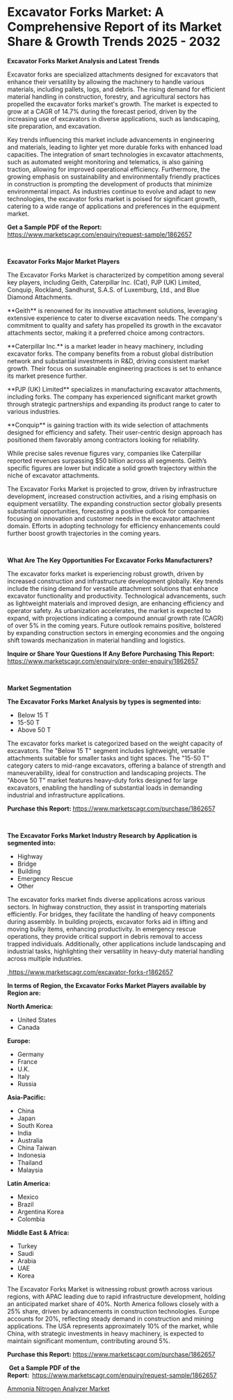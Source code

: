 <p><h1>Excavator Forks Market: A Comprehensive Report of its Market Share & Growth Trends 2025 - 2032</h1></p><p><strong>Excavator Forks Market Analysis and Latest Trends</strong></p>
<p><p>Excavator forks are specialized attachments designed for excavators that enhance their versatility by allowing the machinery to handle various materials, including pallets, logs, and debris. The rising demand for efficient material handling in construction, forestry, and agricultural sectors has propelled the excavator forks market's growth. The market is expected to grow at a CAGR of 14.7% during the forecast period, driven by the increasing use of excavators in diverse applications, such as landscaping, site preparation, and excavation.</p><p>Key trends influencing this market include advancements in engineering and materials, leading to lighter yet more durable forks with enhanced load capacities. The integration of smart technologies in excavator attachments, such as automated weight monitoring and telematics, is also gaining traction, allowing for improved operational efficiency. Furthermore, the growing emphasis on sustainability and environmentally friendly practices in construction is prompting the development of products that minimize environmental impact. As industries continue to evolve and adapt to new technologies, the excavator forks market is poised for significant growth, catering to a wide range of applications and preferences in the equipment market.</p></p>
<p><strong>Get a Sample PDF of the Report:&nbsp;</strong> <a href="https://www.marketscagr.com/enquiry/request-sample/1862657?utm_campaign=2208&utm_medium=2&utm_source=Github&utm_content=ia&utm_term=16022025&utm_id=excavator-forks">https://www.marketscagr.com/enquiry/request-sample/1862657</a></p>
<p>&nbsp;</p>
<p><strong>Excavator Forks Major Market Players</strong></p>
<p><p>The Excavator Forks Market is characterized by competition among several key players, including Geith, Caterpillar Inc. (Cat), PJP (UK) Limited, Conquip, Rockland, Sandhurst, S.A.S. of Luxemburg, Ltd., and Blue Diamond Attachments. </p><p>**Geith** is renowned for its innovative attachment solutions, leveraging extensive experience to cater to diverse excavation needs. The company's commitment to quality and safety has propelled its growth in the excavator attachments sector, making it a preferred choice among contractors.</p><p>**Caterpillar Inc.** is a market leader in heavy machinery, including excavator forks. The company benefits from a robust global distribution network and substantial investments in R&D, driving consistent market growth. Their focus on sustainable engineering practices is set to enhance its market presence further.</p><p>**PJP (UK) Limited** specializes in manufacturing excavator attachments, including forks. The company has experienced significant market growth through strategic partnerships and expanding its product range to cater to various industries.</p><p>**Conquip** is gaining traction with its wide selection of attachments designed for efficiency and safety. Their user-centric design approach has positioned them favorably among contractors looking for reliability.</p><p>While precise sales revenue figures vary, companies like Caterpillar reported revenues surpassing $50 billion across all segments. Geith’s specific figures are lower but indicate a solid growth trajectory within the niche of excavator attachments. </p><p>The Excavator Forks Market is projected to grow, driven by infrastructure development, increased construction activities, and a rising emphasis on equipment versatility. The expanding construction sector globally presents substantial opportunities, forecasting a positive outlook for companies focusing on innovation and customer needs in the excavator attachment domain. Efforts in adopting technology for efficiency enhancements could further boost growth trajectories in the coming years.</p></p>
<p>&nbsp;</p>
<p><strong>What Are The Key Opportunities For Excavator Forks Manufacturers?</strong></p>
<p><p>The excavator forks market is experiencing robust growth, driven by increased construction and infrastructure development globally. Key trends include the rising demand for versatile attachment solutions that enhance excavator functionality and productivity. Technological advancements, such as lightweight materials and improved design, are enhancing efficiency and operator safety. As urbanization accelerates, the market is expected to expand, with projections indicating a compound annual growth rate (CAGR) of over 5% in the coming years. Future outlook remains positive, bolstered by expanding construction sectors in emerging economies and the ongoing shift towards mechanization in material handling and logistics.</p></p>
<p><strong>Inquire or Share Your Questions If Any Before Purchasing This Report:</strong> <a href="https://www.marketscagr.com/enquiry/pre-order-enquiry/1862657?utm_campaign=2208&utm_medium=2&utm_source=Github&utm_content=ia&utm_term=16022025&utm_id=excavator-forks">https://www.marketscagr.com/enquiry/pre-order-enquiry/1862657</a></p>
<p>&nbsp;</p>
<p><strong>Market Segmentation</strong></p>
<p><strong>The Excavator Forks Market Analysis by types is segmented into:</strong></p>
<p><ul><li>Below 15 T</li><li>15-50 T</li><li>Above 50 T</li></ul></p>
<p><p>The excavator forks market is categorized based on the weight capacity of excavators. The "Below 15 T" segment includes lightweight, versatile attachments suitable for smaller tasks and tight spaces. The "15-50 T" category caters to mid-range excavators, offering a balance of strength and maneuverability, ideal for construction and landscaping projects. The "Above 50 T" market features heavy-duty forks designed for large excavators, enabling the handling of substantial loads in demanding industrial and infrastructure applications.</p></p>
<p><strong>Purchase this Report:&nbsp;</strong><a href="https://www.marketscagr.com/purchase/1862657?utm_campaign=2208&utm_medium=2&utm_source=Github&utm_content=ia&utm_term=16022025&utm_id=excavator-forks">https://www.marketscagr.com/purchase/1862657</a></p>
<p>&nbsp;</p>
<p><strong>The Excavator Forks Market Industry Research by Application is segmented into:</strong></p>
<p><ul><li>Highway</li><li>Bridge</li><li>Building</li><li>Emergency Rescue</li><li>Other</li></ul></p>
<p><p>The excavator forks market finds diverse applications across various sectors. In highway construction, they assist in transporting materials efficiently. For bridges, they facilitate the handling of heavy components during assembly. In building projects, excavator forks aid in lifting and moving bulky items, enhancing productivity. In emergency rescue operations, they provide critical support in debris removal to access trapped individuals. Additionally, other applications include landscaping and industrial tasks, highlighting their versatility in heavy-duty material handling across multiple industries.</p></p>
<p><a href="https://www.marketscagr.com/excavator-forks-r1862657?utm_campaign=2208&utm_medium=2&utm_source=Github&utm_content=ia&utm_term=16022025&utm_id=excavator-forks">&nbsp;https://www.marketscagr.com/excavator-forks-r1862657</a></p>
<p><strong>In terms of Region, the Excavator Forks Market Players available by Region are:</strong></p>
<p>
    <p> <strong> North America: </strong>
        <ul>
            <li>United States</li>
            <li>Canada</li>
        </ul>
        </p> 
    <p> <strong> Europe: </strong>
        <ul>
            <li>Germany</li>
            <li>France</li>
            <li>U.K.</li>
            <li>Italy</li>
            <li>Russia</li>
        </ul>
        </p> 
    <p> <strong> Asia-Pacific: </strong>
        <ul>
            <li>China</li>
            <li>Japan</li>
            <li>South Korea</li>
            <li>India</li>
            <li>Australia</li>
            <li>China Taiwan</li>
            <li>Indonesia</li>
            <li>Thailand</li>
            <li>Malaysia</li>
        </ul>
        </p> 
    <p> <strong> Latin America: </strong>
        <ul>
            <li>Mexico</li>
            <li>Brazil</li>
            <li>Argentina Korea</li>
            <li>Colombia</li>
        </ul>
        </p> 
    <p> <strong> Middle East & Africa: </strong>
        <ul>
            <li>Turkey</li>
            <li>Saudi</li>
            <li>Arabia</li>
            <li>UAE</li>
            <li>Korea</li>
        </ul>
    </p>
    </p>
<p><p>The Excavator Forks Market is witnessing robust growth across various regions, with APAC leading due to rapid infrastructure development, holding an anticipated market share of 40%. North America follows closely with a 25% share, driven by advancements in construction technologies. Europe accounts for 20%, reflecting steady demand in construction and mining applications. The USA represents approximately 10% of the market, while China, with strategic investments in heavy machinery, is expected to maintain significant momentum, contributing around 5%.</p></p>
<p><strong>Purchase this Report: </strong><a href="https://www.marketscagr.com/purchase/1862657?utm_campaign=2208&utm_medium=2&utm_source=Github&utm_content=ia&utm_term=16022025&utm_id=excavator-forks">https://www.marketscagr.com/purchase/1862657</a></p>
<p>&nbsp;<strong>Get a Sample PDF of the Report:&nbsp;&nbsp;</strong><a href="https://www.marketscagr.com/enquiry/request-sample/1862657?utm_campaign=2208&utm_medium=2&utm_source=Github&utm_content=ia&utm_term=16022025&utm_id=excavator-forks">https://www.marketscagr.com/enquiry/request-sample/1862657</a></p>
<p><strong></strong></p>
<p><p><a href="https://github.com/ParvinKhatun77/Market-Research-Report-List-1/blob/main/ammonia-nitrogen-analyzer-market.md?utm_campaign=2208&utm_medium=2&utm_source=Github&utm_content=ia&utm_term=16022025&utm_id=excavator-forks">Ammonia Nitrogen Analyzer Market</a></p></p>